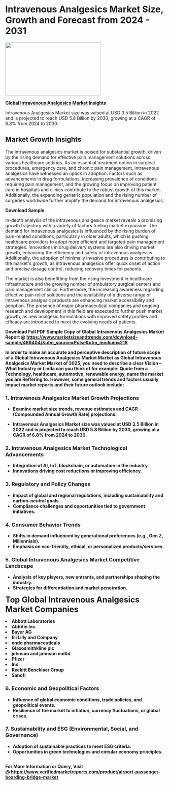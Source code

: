 <H1>Intravenous Analgesics Market Size, Growth and Forecast from 2024 - 2031</H1><img class="aligncenter size-medium wp-image-584254" src="https://thirdeyenews.in/wp-content/uploads/2024/09/Global-Market-Research-300x168.jpeg" alt="" width="300" height="168" /><p><strong>Global&nbsp;<a href="https://www.marketsizeandtrends.com/download-sample/469404/&amp;utm_source=Pulse&amp;utm_medium=218">Intravenous Analgesics Market</a> Insights</strong></p><p>Intravenous Analgesics Market size was valued at USD 3.5 Billion in 2022 and is projected to reach USD 5.8 Billion by 2030, growing at a CAGR of 6.8% from 2024 to 2030.</p><p><h2>Market Growth Insights</h2> <p>The intravenous analgesics market is poised for substantial growth, driven by the rising demand for effective pain management solutions across various healthcare settings. As an essential treatment option in surgical procedures, emergency care, and chronic pain management, intravenous analgesics have witnessed an uptick in adoption. Factors such as advancements in drug formulations, increasing prevalence of conditions requiring pain management, and the growing focus on improving patient care in hospitals and clinics contribute to the robust growth of this market. Additionally, the expanding geriatric population and the rising number of surgeries worldwide further amplify the demand for intravenous analgesics.</p> <p><strong>Download Sample</strong></p> <p>In-depth analysis of the intravenous analgesics market reveals a promising growth trajectory with a variety of factors fueling market expansion. The demand for intravenous analgesics is influenced by the rising burden of pain-related conditions, particularly in older adults, which is pushing healthcare providers to adopt more efficient and targeted pain management strategies. Innovations in drug delivery systems are also driving market growth, enhancing the efficiency and safety of intravenous analgesics. Additionally, the adoption of minimally invasive procedures is contributing to the market's growth, as intravenous analgesics offer quick onset of action and precise dosage control, reducing recovery times for patients.</p> <p>The market is also benefitting from the rising investment in healthcare infrastructure and the growing number of ambulatory surgical centers and pain management clinics. Furthermore, the increasing awareness regarding effective pain relief solutions and the availability of a diverse range of intravenous analgesic products are enhancing market accessibility and adoption. The presence of major pharmaceutical companies and ongoing research and development in this field are expected to further push market growth, as new analgesic formulations with improved safety profiles and efficacy are introduced to meet the evolving needs of patients.</p> <p><strong></p><p><span class=""><strong>Download Full PDF Sample Copy of Global Intravenous Analgesics Market Report</strong> @ <a href="https://www.marketsizeandtrends.com/download-sample/469404/&amp;utm_source=Pulse&amp;utm_medium=218" target="_blank">https://www.marketsizeandtrends.com/download-sample/469404/&amp;utm_source=Pulse&amp;utm_medium=218</a></span></p><p>In order to make an accurate and perceptive description of future scope of a Global&nbsp;Intravenous Analgesics Market Market as Global&nbsp;Intravenous Analgesics Market Market of 2025, you need to describe a clear Vision &ndash; What Industry or Linda can you think of for example: Quote from a Technology, healthcare, automotive, renewable energy, name the market you are Reffering to. However, some general trends and factors usually impact market reports and their future outlook include:</p><h3>1.&nbsp;<strong>Intravenous Analgesics Market Growth Projections</strong></h3><ul><li>Examine market size trends, revenue estimates and CAGR (Compounded Annual Growth Rate) projections.</li><li><p>Intravenous Analgesics Market size was valued at USD 3.5 Billion in 2022 and is projected to reach USD 5.8 Billion by 2030, growing at a CAGR of 6.8% from 2024 to 2030.</p></li></ul><h3>2.&nbsp;<strong>Intravenous Analgesics Market Technological Advancements</strong></h3><ul><li>Integration of AI, IoT, blockchain, or automation in the industry.</li><li>Innovations driving cost reductions or improving efficiency.</li></ul><h3>3.&nbsp;<strong>Regulatory and Policy Changes</strong></h3><ul><li>Impact of global and regional regulations, including sustainability and carbon-neutral goals.</li><li>Compliance challenges and opportunities tied to government initiatives.</li></ul><h3>4.&nbsp;<strong>Consumer Behavior Trends</strong></h3><ul><li>Shifts in demand influenced by generational preferences (e.g., Gen Z, Millennials).</li><li>Emphasis on eco-friendly, ethical, or personalized products/services.</li></ul><h3>5.&nbsp;<strong>Global Intravenous Analgesics Market Competitive Landscape</strong></h3><ul><li>Analysis of key players, new entrants, and partnerships shaping the industry.</li><li>Strategies for differentiation and market penetration.</li></ul><p data-pm-slice="1 1 []"><span style="color: inherit; font-family: inherit; font-size: 25px;">Top Global Intravenous Analgesics Market Companies</span></p><div class="" data-test-id=""><p><li>Abbott Laboratories</li><li> AbbVie Inc.</li><li> Bayer AG</li><li> Eli Lilly and Company</li><li> endo pharmaceuticals</li><li> Glaxosmithkline plc</li><li> johnson and johnson md&d</li><li> Pfizer</li><li> Inc.</li><li> Reckitt Benckiser Group</li><li> Sanofi</li></p></div><h3>6.&nbsp;<strong>Economic and Geopolitical Factors</strong></h3><ul><li>Influence of global economic conditions, trade policies, and geopolitical events.</li><li>Resilience of the market to inflation, currency fluctuations, or global crises.</li></ul><h3>7.&nbsp;<strong>Sustainability and ESG (Environmental, Social, and Governance)</strong></h3><ul><li>Adoption of sustainable practices to meet ESG criteria.</li><li>Opportunities in green technologies and circular economy principles.</li></ul><h2><strong style="font-size: 14px;">For More Information or Query, Visit @&nbsp;</strong><a style="background-color: #ffffff; font-size: 14px;" href="https://www.marketsizeandtrends.com/report/intravenous-analgesics-market/" target="_blank">https://www.verifiedmarketreports.com/product/airport-passenger-boarding-bridge-market</a></h2>
